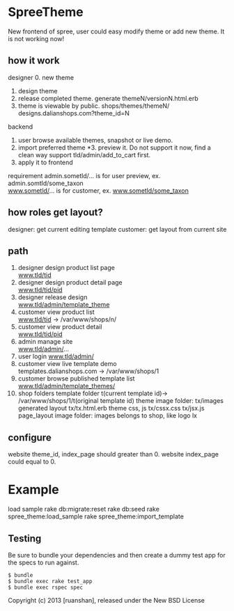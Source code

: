SpreeTheme
==========

New frontend of spree, user could easy modify theme or add new theme. It is not working now!

how it work
-----------
designer
  0. new theme
  1. design theme
  2. release completed theme.  generate themeN/versionN.html.erb
  3. theme is viewable by public.  shops/themes/themeN/    
   designs.dalianshops.com?theme_id=N
   
backend
  1. user browse available themes, snapshot or live demo.
  2. import preferred theme
  *3. preview it. Do not support it now, find a clean way support tld/admin/add_to_cart first. 
  4. apply it to frontend

requirement
  admin.sometld/... is for user preview,   ex. admin.somtld/some_taxon  
  www.sometld/... is for customer,         ex. www.sometld/some_taxon

how roles get layout?
---------------------
  designer: get current editing template
  customer: get layout from current site 

path
----
  1. designer design product list page       
  www.tld/tid       
  2. designer design product detail page     
  www.tld/tid/pid   
  2. designer release design     
  www.tld/admin/template_theme     
  3. customer view product list              
  www.tld/tid                -> /var/www/shops/n/    
  4. customer view product detail            
  www.tld/tid/pid   
  5. admin manage site                       
  www.tld/admin/...   
  6. user login
  www.tld/admin/
  7. customer view live template demo        
  templates.dalianshops.com  -> /var/www/shops/1
  8. customer browse published template list 
  www.tld/admin/template_themes/
  9. shop folders
    template folder
       t(current template id)-> /var/www/shops/1/t(original template id)
    theme image folder:
       tx/images
    generated layout
       tx/tx.html.erb
    theme css, js
       tx/cssx.css
       tx/jsx.js       
    page_layout image folder: images belongs to shop, like logo
       lx

configure
---------
  website theme_id, index_page should greater than 0.
  website index_page could equal to 0.


Example
=======

load sample
rake db:migrate:reset
rake db:seed
rake spree_theme:load_sample
rake spree_theme:import_template


Testing
-------


Be sure to bundle your dependencies and then create a dummy test app for the specs to run against.

    $ bundle
    $ bundle exec rake test_app
    $ bundle exec rspec spec

Copyright (c) 2013 [ruanshan], released under the New BSD License
